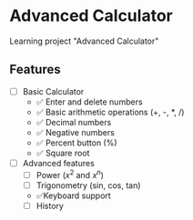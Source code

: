 # Advanced Calculator

Learning project "Advanced Calculator"

## Features

- [ ] Basic Calculator
  - &#9989; Enter and delete numbers
  - &#9989; Basic arithmetic operations (+, -, \*, /)
  - &#9989; Decimal numbers
  - &#9989; Negative numbers
  - &#9989; Percent button (%)
  - &#9989; Square root
- [ ] Advanced features
  - [ ] Power ($x^{2}$ and $x^{n}$)
  - [ ] Trigonometry (sin, cos, tan)
  - &#9989;Keyboard support
  - [ ] History
